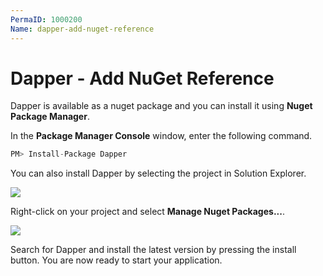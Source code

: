 ```yaml
---
PermaID: 1000200
Name: dapper-add-nuget-reference
---
```


# Dapper - Add NuGet Reference

Dapper is available as a nuget package and you can install it using **Nuget Package Manager**.

In the **Package Manager Console** window, enter the following command.

```csharp
PM> Install-Package Dapper
```

You can also install Dapper by selecting the project in Solution Explorer. 

<img src="https://raw.githubusercontent.com/zzzprojects/docs/master/dapper-tutorial.net/images/create-mvc-project-3.png">

Right-click on your project and select **Manage Nuget Packages...**.

<img src="https://raw.githubusercontent.com/zzzprojects/docs/master/dapper-tutorial.net/images/create-mvc-project-4.png">

Search for Dapper and install the latest version by pressing the install button. You are now ready to start your application.

